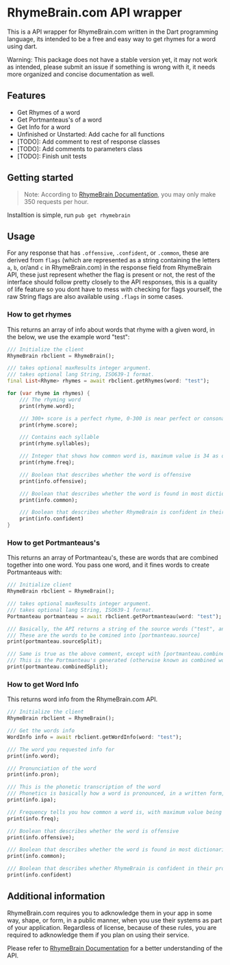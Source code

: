 # RhymeBrain.com API wrapper
This is a API wrapper for RhymeBrain.com written in the Dart programming language, its intended to be a free and easy way to get rhymes for a word using dart. 

Warning: This package does not have a stable version yet, it may not work as intended, please submit an issue if something is wrong with it, it needs more organized and concise documentation as well.

## Features

- Get Rhymes of a word
- Get Portmanteaus's of a word
- Get Info for a word
- Unfinished or Unstarted: Add cache for all functions
- [TODO]: Add comment to rest of response classes
- [TODO]: Add comments to parameters class
- [TODO]: Finish unit tests

## Getting started

> Note: According to [RhymeBrain Documentation](https://rhymebrain.com/api.html), you may only make 350 requests per hour.

Installtion is simple, run `pub get rhymebrain`

## Usage

For any response that has `.offensive`, `.confident`, or `.common`, these are derived from `flags` (which are represented as a string containing the letters `a`, `b`, or/and `c` in RhymeBrain.com) in the response field from RhymeBrain API, these just represent whether the flag is present or not, the rest of the interface should follow pretty closely to the API responses, this is a quality of life feature so you dont have to mess with checking for flags yourself, the raw String flags are also available using `.flags` in some cases.

### How to get rhymes
This returns an array of info about words that rhyme with a given word, in the below, we use the example word "test":
```dart
/// Initialize the client
RhymeBrain rbclient = RhymeBrain();

/// takes optional maxResults integer argument.
/// takes optional lang String, ISO639-1 format.
final List<Rhyme> rhymes = await rbclient.getRhymes(word: "test");

for (var rhyme in rhymes) {
    /// The rhyming word
    print(rhyme.word);

    /// 300+ score is a perfect rhyme, 0-300 is near perfect or consonant
    print(rhyme.score);

    /// Contains each syllable
    print(rhyme.syllables);

    /// Integer that shows how common word is, maximum value is 34 as of 6/14/23.
    print(rhyme.freq);

    /// Boolean that describes whether the word is offensive
    print(info.offensive);

    /// Boolean that describes whether the word is found in most dictionaries
    print(info.common);

    /// Boolean that describes whether RhymeBrain is confident in their pronunciation of the word.
    print(info.confident)
}
```

### How to get Portmanteaus's
This returns an array of Portmanteau's, these are words that are combined together into one word. You pass one word, and it fines words to create Portmanteaus with:
```dart
/// Initialize client
RhymeBrain rbclient = RhymeBrain();

/// takes optional maxResults integer argument.
/// takes optional lang String, ISO639-1 format.
Portmanteau portmanteau = await rbclient.getPortmanteau(word: "test");

/// Basically, the API returns a string of the source words ("test", and the portmanteau), separated with commas, sourceSplit is just an array of the words without commas. You may access raw String with [portmanteau.source] if neccesary.
/// These are the words to be comined into [portmanteau.source]
print(portmanteau.sourceSplit);

/// Same is true as the above comment, except with [portmanteau.combined] being the raw value.
/// This is the Portmanteau's generated (otherwise known as combined words) word.
print(portmanteau.combinedSplit);
```

### How to get Word Info
This returns word info from the RhymeBrain.com API.
```dart
/// Initialize the client
RhymeBrain rbclient = RhymeBrain();

/// Get the words info
WordInfo info = await rbclient.getWordInfo(word: "test");

/// The word you requested info for
print(info.word);

/// Pronunciation of the word
print(info.pron);

/// This is the phonetic transcription of the word
/// Phonetics is basically how a word is pronounced, in a written form, it assigns certain sounds in a word to written text.
print(info.ipa);

/// Frequency tells you how common a word is, with maximum value being 34 as of 6/14/23.
print(info.freq);

/// Boolean that describes whether the word is offensive
print(info.offensive);

/// Boolean that describes whether the word is found in most dictionaries
print(info.common);

/// Boolean that describes whether RhymeBrain is confident in their pronunciation of the word.
print(info.confident)
```

## Additional information

RhymeBrain.com requires you to adknowledge them in your app in some way, shape, or form, in a public manner, when you use their systems as part of your application. Regardless of license, because of these rules, you are required to adknowledge them if you plan on using their service.

Please refer to [RhymeBrain Documentation](https://rhymebrain.com/api.html) for a better understanding of the API.

